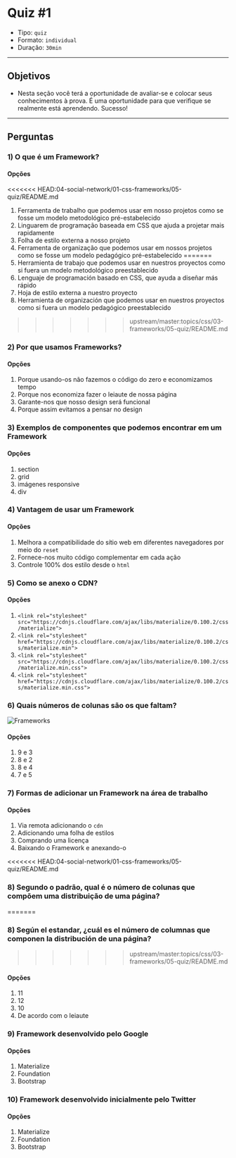 # Quiz #1

- Tipo: `quiz`
- Formato: `individual`
- Duração: `30min`

***

## Objetivos

- Nesta seção você terá a oportunidade de avaliar-se e colocar seus conhecimentos à prova. É uma oportunidade para que verifique se realmente está aprendendo. Sucesso!

***

## Perguntas

### 1) O que é um Framework?

#### Opções

<<<<<<< HEAD:04-social-network/01-css-frameworks/05-quiz/README.md
1. Ferramenta de trabalho que podemos usar em nosso projetos como se fosse um modelo metodológico pré-estabelecido
2. Linguarem de programação baseada em CSS que ajuda a projetar mais rapidamente
3. Folha de estilo externa a nosso projeto
4. Ferramenta de organização que podemos usar em nossos projetos como se fosse um modelo pedagógico pré-estabelecido
=======
1. Herramienta de trabajo que podemos usar en nuestros proyectos como si fuera
   un modelo metodológico preestablecido
2. Lenguaje de programación basado en CSS, que ayuda a diseñar más rápido
3. Hoja de estilo externa a nuestro proyecto
4. Herramienta de organización que podemos usar en nuestros proyectos como si
   fuera un modelo pedagógico preestablecido
>>>>>>> upstream/master:topics/css/03-frameworks/05-quiz/README.md

<solution style="display:none;">1</solution>

### 2) Por que usamos Frameworks?

#### Opções

1. Porque usando-os não fazemos o código do zero e economizamos tempo
2. Porque nos economiza fazer o leiaute de nossa página
3. Garante-nos que nosso design será funcional
4. Porque assim evitamos a pensar no design

<solution style="display:none;">1,3</solution>

### 3) Exemplos de componentes que podemos encontrar em um Framework

#### Opções

1. section
2. grid
3. imágenes responsive
4. div

<solution style="display:none;">2,3</solution>

### 4) Vantagem de usar um Framework

#### Opções

1. Melhora a compatibilidade do sítio web em diferentes navegadores por meio do `reset`
2. Fornece-nos muito código complementar em cada ação
3. Controle 100% dos estilo desde o `html`

<solution style="display:none;">1</solution>

### 5) Como se anexo o CDN?

#### Opções

1. `<link rel="stylesheet" src="https://cdnjs.cloudflare.com/ajax/libs/materialize/0.100.2/css/materialize">`
2. `<link rel="stylesheet" href="https://cdnjs.cloudflare.com/ajax/libs/materialize/0.100.2/css/materialize.min">`
3. `<link rel="stylesheet" src="https://cdnjs.cloudflare.com/ajax/libs/materialize/0.100.2/css/materialize.min.css">`
4. `<link rel="stylesheet" href="https://cdnjs.cloudflare.com/ajax/libs/materialize/0.100.2/css/materialize.min.css">`

<solution style="display:none;">4</solution>

### 6) Quais números de colunas são os que faltam?

![Frameworks](https://raw.githubusercontent.com/Laboratoria/curricula-js/b6a70152fb5675d12ddc797fb9a209f63eab1283/04-social-network/01-css-frameworks/05-quiz/grid.jpg)

#### Opções

1. 9 e 3
2. 8 e 2
3. 8 e 4
4. 7 e 5

<solution style="display:none;">3</solution>

### 7) Formas de adicionar un Framework na área de trabalho

#### Opções

1. Via remota adicionando o `cdn`
2. Adicionando uma folha de estilos
3. Comprando uma licença
4. Baixando o Framework e anexando-o

<solution style="display:none;">1,4</solution>

<<<<<<< HEAD:04-social-network/01-css-frameworks/05-quiz/README.md
### 8) Segundo o padrão, qual é o número de colunas que compõem uma distribuição de uma página?
=======
### 8) Según el estandar, ¿cuál es el número de columnas que componen la distribución de una página?
>>>>>>> upstream/master:topics/css/03-frameworks/05-quiz/README.md

#### Opções

1. 11
2. 12
3. 10
4. De acordo com o leiaute

<solution style="display:none;">2</solution>

### 9) Framework desenvolvido pelo Google

#### Opções

1. Materialize
2. Foundation
3. Bootstrap

<solution style="display:none;">1</solution>

### 10) Framework desenvolvido inicialmente pelo Twitter

#### Opções

1. Materialize
2. Foundation
3. Bootstrap

<solution style="display:none;">3</solution>
